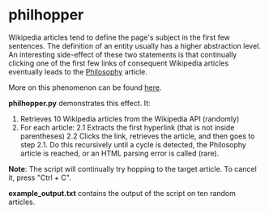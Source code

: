 # philhopper

Wikipedia articles tend to define the page's subject in the first few sentences. The definition of an entity usually has a higher abstraction level. An interesting side-effect of these two statements is that continually clicking one of the first few links of consequent Wikipedia articles eventually leads to the [Philosophy](https://en.wikipedia.org/wiki/Philosophy) article.

More on this phenomenon can be found [here](https://en.wikipedia.org/wiki/Wikipedia:Getting_to_Philosophy).


**philhopper.py** demonstrates this effect. It:
1. Retrieves 10 Wikipedia articles from the Wikipedia API (randomly)
2. For each article:
    2.1 Extracts the first hyperlink (that is not inside parentheses)
    2.2 Clicks the link, retrieves the article, and then goes to step 2.1. Do this recursively until a cycle is detected, the Philosophy article is reached, or an HTML parsing error is called (rare).

**Note**: The script will continually try hopping to the target article. To cancel it, press "Ctrl + C".


**example_output.txt** contains the output of the script on ten random articles.